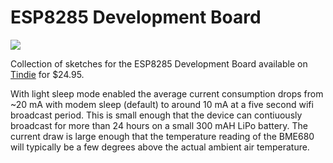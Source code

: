 # ESP8285 Development Board

![](https://cloud.githubusercontent.com/assets/6698410/15276970/f2a2b7dc-1aab-11e6-8792-f13fdc6391be.jpg)

Collection of sketches for the ESP8285 Development Board available on [Tindie](https://www.tindie.com/products/onehorse/esp8285-development-board/) for $24.95.

With light sleep mode enabled the average current consumption drops from ~20 mA with modem sleep (default) to around 10 mA at a five second wifi broadcast period. This is small enough that the device can contiuously broadcast for more than 24 hours on a small 300 mAH LiPo battery. The current draw is large enough that the temperature reading of the BME680 will typically be a few degrees above the actual ambient air temperature.

